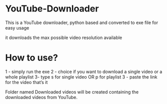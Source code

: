 # YouTube-Downloader

This is a YouTube downloader, python based and converted to exe file for easy usage 

it downloads the max possible video resolution available 

# How to use?
1 - simply run the exe 
2 - choice if you want to download a single video or a whole playlist
3- type s for single video OR p for playlist
3 - paste the link for the video 
that’s it 

Folder named Downloaded videos will be created 
containing the downloaded videos from YouTube.
